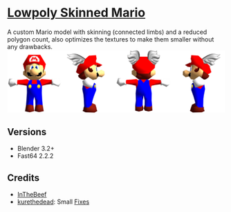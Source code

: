 # [Lowpoly Skinned Mario](lowpoly_skinned_mario.blend)
A custom Mario model with skinning (connected limbs) and a reduced polygon count, also optimizes the textures to make them smaller without any drawbacks.
![Lowpoly Mario sheet](sheet.png)

## Versions
- Blender 3.2+
- Fast64 2.2.2

## Credits
- [InTheBeef](https://github.com/kurethedead)
- [kurethedead](https://github.com/kurethedead): Small [Fixes](https://github.com/Fast-64/fast64/commit/500492b2f4f99570d8930f8be31bf928c572546b)